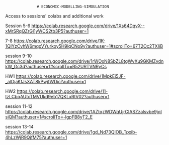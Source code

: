                   # ECONOMIC-MODELLING-SIMOULATION



Access to sessions' colabs and additional work


Session 5-6
https://colab.research.google.com/drive/1Xs64DqvX--xMrSRqQZrGl1yWCS2tb3P5?authuser=1 


7-8 
https://colab.research.google.com/drive/1K-1QIYzCvhW6mqxVYurkoy5H9lqCNo9y?authuser=1#scrollTo=67T2Oc2TXIiB


session 9-10
https://colab.research.google.com/drive/1rWOxN8SbZL8tgWvXu9GKMZydnkW_Gc3d?authuser=1#scrollTo=R52URTVNRyCs


HW1
https://colab.research.google.com/drive/1MpkEi5JF-_alOjaKfJsXAT8kPwjfWDic?authuser=1


HW2
https://colab.research.google.com/drive/11-tzLCbqAUtcTMVUkd9eb17QKLxRtV02?authuser=1


session 11-12
https://colab.research.google.com/drive/1AZtqzWDWqUjrCIASZzalsvbe9jqIsiQM?authuser=1#scrollTo=-lgpFB8yT2_E


session 13-14
https://colab.research.google.com/drive/1gd_Nd73QIOB_Tpxib-4hLzWjR9QjfM75?authuser=1 
